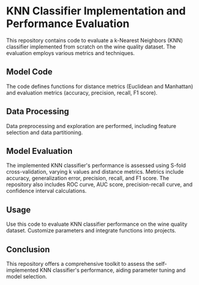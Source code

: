 # KNN Classifier Implementation and Performance Evaluation

This repository contains code to evaluate a k-Nearest Neighbors (KNN) classifier implemented from scratch on the wine quality dataset. The evaluation employs various metrics and techniques.

## Model Code

The code defines functions for distance metrics (Euclidean and Manhattan) and evaluation metrics (accuracy, precision, recall, F1 score).

## Data Processing

Data preprocessing and exploration are performed, including feature selection and data partitioning.

## Model Evaluation

The implemented KNN classifier's performance is assessed using S-fold cross-validation, varying k values and distance metrics. Metrics include accuracy, generalization error, precision, recall, and F1 score. The repository also includes ROC curve, AUC score, precision-recall curve, and confidence interval calculations.

## Usage

Use this code to evaluate KNN classifier performance on the wine quality dataset. Customize parameters and integrate functions into projects.

## Conclusion

This repository offers a comprehensive toolkit to assess the self-implemented KNN classifier's performance, aiding parameter tuning and model selection.
